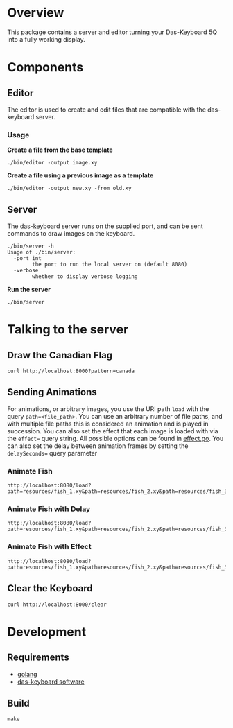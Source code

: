 # Overview
This package contains a server and editor turning your Das-Keyboard 5Q into a fully working display.

# Components

## Editor
The editor is used to create and edit files that are compatible with the das-keyboard server.

### Usage

**Create a file from the base template** 
```
./bin/editor -output image.xy
```

**Create a file using a previous image as a template** 
```
./bin/editor -output new.xy -from old.xy
```

## Server
The das-keyboard server runs on the supplied port, and can be sent commands to draw images on the keyboard.

```
./bin/server -h
Usage of ./bin/server:
  -port int
        the port to run the local server on (default 8080)
  -verbose
        whether to display verbose logging
```

**Run the server**
```
./bin/server
```

# Talking to the server
## Draw the Canadian Flag
```
curl http://localhost:8000?pattern=canada
```

## Sending Animations
For animations, or arbitrary images, you use the URI path `load` with the query `path=<file_path>`. You can use an arbitrary number of file paths, and with multiple file paths this is considered an animation and is played in succession. You can also set the effect that each image is loaded with via the `effect=` query string. All possible options can be found in [effect.go](#src/keyboard/effect.go). You can also set the delay between animation frames by setting the `delaySeconds=` query parameter

### Animate Fish
```
http://localhost:8080/load?path=resources/fish_1.xy&path=resources/fish_2.xy&path=resources/fish_3.xy&path=resources/fish_4.xy&path=resources/fish_5.xy&path=resources/fish_6.xy&path=resources/fish_7.xy&path=resources/fish_8.xy&path=resources/fish_9.xy"
```

### Animate Fish with Delay
```
http://localhost:8080/load?path=resources/fish_1.xy&path=resources/fish_2.xy&path=resources/fish_3.xy&path=resources/fish_4.xy&path=resources/fish_5.xy&path=resources/fish_6.xy&path=resources/fish_7.xy&path=resources/fish_8.xy&path=resources/fish_9.xy&delaySeconds=3"
```

### Animate Fish with Effect
```
http://localhost:8080/load?path=resources/fish_1.xy&path=resources/fish_2.xy&path=resources/fish_3.xy&path=resources/fish_4.xy&path=resources/fish_5.xy&path=resources/fish_6.xy&path=resources/fish_7.xy&path=resources/fish_8.xy&path=resources/fish_9.xy&effect=breathe"
```

## Clear the Keyboard
```
curl http://localhost:8000/clear
```

# Development

## Requirements
* [golang](https://golang.org/doc/install)
* [das-keyboard software](https://www.daskeyboard.io/get-started/software/)

## Build

```
make
```